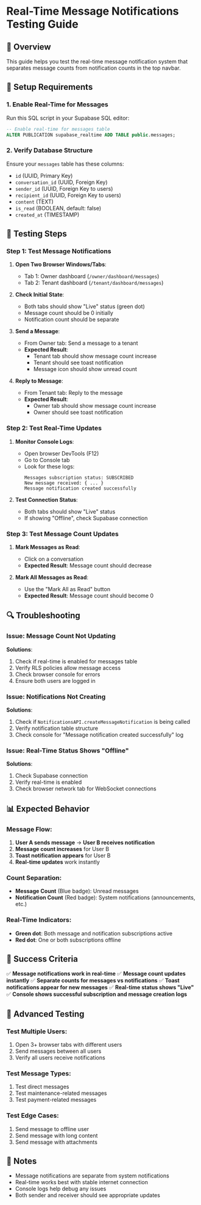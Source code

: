 # Real-Time Message Notifications Testing Guide

## 🎯 **Overview**

This guide helps you test the real-time message notification system that separates message counts from notification counts in the top navbar.

## 🔧 **Setup Requirements**

### 1. **Enable Real-Time for Messages**

Run this SQL script in your Supabase SQL editor:

```sql
-- Enable real-time for messages table
ALTER PUBLICATION supabase_realtime ADD TABLE public.messages;
```

### 2. **Verify Database Structure**

Ensure your `messages` table has these columns:

- `id` (UUID, Primary Key)
- `conversation_id` (UUID, Foreign Key)
- `sender_id` (UUID, Foreign Key to users)
- `recipient_id` (UUID, Foreign Key to users)
- `content` (TEXT)
- `is_read` (BOOLEAN, default: false)
- `created_at` (TIMESTAMP)

## 🧪 **Testing Steps**

### **Step 1: Test Message Notifications**

1. **Open Two Browser Windows/Tabs**:

   - Tab 1: Owner dashboard (`/owner/dashboard/messages`)
   - Tab 2: Tenant dashboard (`/tenant/dashboard/messages`)

2. **Check Initial State**:

   - Both tabs should show "Live" status (green dot)
   - Message count should be 0 initially
   - Notification count should be separate

3. **Send a Message**:

   - From Owner tab: Send a message to a tenant
   - **Expected Result**:
     - Tenant tab should show message count increase
     - Tenant should see toast notification
     - Message icon should show unread count

4. **Reply to Message**:
   - From Tenant tab: Reply to the message
   - **Expected Result**:
     - Owner tab should show message count increase
     - Owner should see toast notification

### **Step 2: Test Real-Time Updates**

1. **Monitor Console Logs**:

   - Open browser DevTools (F12)
   - Go to Console tab
   - Look for these logs:
     ```
     Messages subscription status: SUBSCRIBED
     New message received: { ... }
     Message notification created successfully
     ```

2. **Test Connection Status**:
   - Both tabs should show "Live" status
   - If showing "Offline", check Supabase connection

### **Step 3: Test Message Count Updates**

1. **Mark Messages as Read**:

   - Click on a conversation
   - **Expected Result**: Message count should decrease

2. **Mark All Messages as Read**:
   - Use the "Mark All as Read" button
   - **Expected Result**: Message count should become 0

## 🔍 **Troubleshooting**

### **Issue: Message Count Not Updating**

**Solutions**:

1. Check if real-time is enabled for messages table
2. Verify RLS policies allow message access
3. Check browser console for errors
4. Ensure both users are logged in

### **Issue: Notifications Not Creating**

**Solutions**:

1. Check if `NotificationsAPI.createMessageNotification` is being called
2. Verify notification table structure
3. Check console for "Message notification created successfully" log

### **Issue: Real-Time Status Shows "Offline"**

**Solutions**:

1. Check Supabase connection
2. Verify real-time is enabled
3. Check browser network tab for WebSocket connections

## 📊 **Expected Behavior**

### **Message Flow**:

1. **User A sends message** → **User B receives notification**
2. **Message count increases** for User B
3. **Toast notification appears** for User B
4. **Real-time updates** work instantly

### **Count Separation**:

- **Message Count** (Blue badge): Unread messages
- **Notification Count** (Red badge): System notifications (announcements, etc.)

### **Real-Time Indicators**:

- **Green dot**: Both message and notification subscriptions active
- **Red dot**: One or both subscriptions offline

## 🎉 **Success Criteria**

✅ **Message notifications work in real-time**
✅ **Message count updates instantly**
✅ **Separate counts for messages vs notifications**
✅ **Toast notifications appear for new messages**
✅ **Real-time status shows "Live"**
✅ **Console shows successful subscription and message creation logs**

## 🚀 **Advanced Testing**

### **Test Multiple Users**:

1. Open 3+ browser tabs with different users
2. Send messages between all users
3. Verify all users receive notifications

### **Test Message Types**:

1. Test direct messages
2. Test maintenance-related messages
3. Test payment-related messages

### **Test Edge Cases**:

1. Send message to offline user
2. Send message with long content
3. Send message with attachments

## 📝 **Notes**

- Message notifications are separate from system notifications
- Real-time works best with stable internet connection
- Console logs help debug any issues
- Both sender and receiver should see appropriate updates

